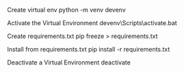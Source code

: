 Create virtual env
python -m venv devenv

Activate the Virtual Environment
devenv\Scripts\activate.bat

Create requirements.txt
pip freeze > requirements.txt

Install from requirements.txt
pip install -r requirements.txt

Deactivate a Virtual Environment
deactivate